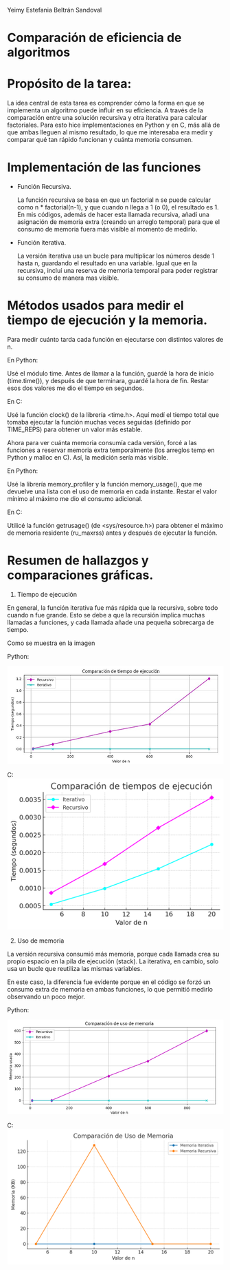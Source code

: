 Yeimy Estefania Beltrán Sandoval
# Comparación de eficiencia de algoritmos

# Propósito de la tarea: 
La idea central de esta tarea es comprender cómo la forma en que se implementa un algoritmo puede influir en su eficiencia. A través de la comparación entre una solución recursiva y otra iterativa para calcular factoriales. Para esto hice implementaciones en Python y en C, más allá de que ambas lleguen al mismo resultado, lo que me interesaba era medir y comparar qué tan rápido funcionan y cuánta memoria consumen. 

# Implementación de las funciones

 - Función Recursiva.
   
   La función recursiva se basa en que un factorial n se puede calcular como n * factorial(n-1), y que cuando n llega a 1 (o 0), el resultado es 1.
En mis códigos, además de hacer esta llamada recursiva, añadí una asignación de memoria extra (creando un arreglo temporal) para que el consumo de memoria fuera más visible al momento de medirlo.

- Función iterativa.
  
  La versión iterativa usa un bucle para multiplicar los números desde 1 hasta n, guardando el resultado en una variable. Igual que en la recursiva, incluí una reserva de memoria temporal para poder registrar su consumo de manera mas visible.

# Métodos usados para medir el tiempo de ejecución y la memoria.

Para medir cuánto tarda cada función en ejecutarse con distintos valores de n.

En Python:

Usé el módulo time. Antes de llamar a la función, guardé la hora de inicio (time.time()), y después de que terminara, guardé la hora de fin. Restar esos dos valores me dio el tiempo en segundos.

En C:

Usé la función clock() de la librería <time.h>. Aquí medí el tiempo total que tomaba ejecutar la función muchas veces seguidas (definido por TIME_REPS) para obtener un valor más estable.

Ahora para ver cuánta memoria consumía cada versión, forcé a las funciones a reservar memoria extra temporalmente (los arreglos temp en Python y malloc en C). Así, la medición sería más visible.

En Python:

Usé la librería memory_profiler y la función memory_usage(), que me devuelve una lista con el uso de memoria en cada instante. Restar el valor mínimo al máximo me dio el consumo adicional.

En C:

Utilicé la función getrusage() (de <sys/resource.h>) para obtener el máximo de memoria residente (ru_maxrss) antes y después de ejecutar la función. 

# Resumen de hallazgos y comparaciones gráficas.

1. Tiempo de ejecución
   
En general, la función iterativa fue más rápida que la recursiva, sobre todo cuando n fue grande. Esto se debe a que la recursión implica muchas llamadas a funciones, y cada llamada añade una pequeña sobrecarga de tiempo.

Como se muestra en la imagen

Python: 

![Grafica 1. Tiempo en Python](Graficas/tiempoPython.jpg)

C:
![Grafica 2. Tiempo en C](Graficas/grafica_tiempos.png)

2. Uso de memoria
   
La versión recursiva consumió más memoria, porque cada llamada crea su propio espacio en la pila de ejecución (stack). La iterativa, en cambio, solo usa un bucle que reutiliza las mismas variables.

En este caso, la diferencia fue evidente porque en el código se forzó un consumo extra de memoria en ambas funciones, lo que permitió medirlo observando un poco mejor.

Python:

![Grafica 3. Memoria en Pytho](Graficas/MEMORIA_PYTHON.png)

C:
![Grafica 4. Memoria en C](Graficas/memoria_comparacion.png)
